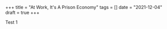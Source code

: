 +++
title = "At Work, It's A Prison Economy"
tags = []
date = "2021-12-04"
draft = true
+++

Test 1
